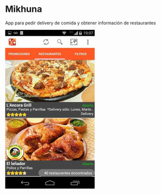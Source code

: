 # Mikhuna
App para pedir delivery de comida y obtener información de restaurantes

![App](https://raw.githubusercontent.com/hugoangeles0810/Mikhuna/master/art/app.gif)
